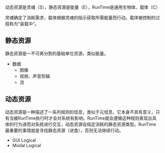动态资源是灵魂（S），静态资源是能量（E），RunTime是通用生物体、载体（C）

灵魂确定了消耗需求，载体根据灵魂的指示获取所需能量而行动。载体被控制的过程称为”装载中“。

## 静态资源

静态资源是一不可再分割的基础单位资源，类似能量。

+ 数据
  + 图像
  + 视频、声音剪辑
  + 流

## 动态资源

动态资源是一种描述了一系列规则的信息，类似于元信息，它本身不具有意义，只有当被RunTime执行时才会对系统有影响。RunTime就会遵循这种规则表现出具体的行为进而对系统进行交互，动态资源会指定消耗的静态资源类型。RunTime最重要的事情就是寻找静态资源（进食），否则无法继续行动。

+ GUI Logical
+ Modal Logical